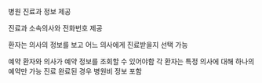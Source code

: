 병원
 진료과 정보 제공

진료과
 소속의사와 전화번호 제공

환자는 의사의 정보를 보고 어느 의사에게 진료받을지 선택 가능

예약 
환자와 의사가 예약 정보를 조회할 수 있어야함
각 환자는 특정 의사에 대해 하나의 예약만 가능
진료 완료된 경우 병원비 정보 포함
